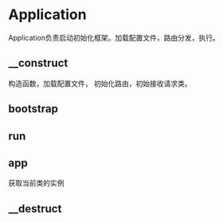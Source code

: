 # Application
Application负责启动初始化框架。加载配置文件，路由分发，执行。

## __construct 
构造函数，加载配置文件， 初始化路由，初始接收请求类。

## bootstrap

## run

## app
获取当前类的实例

## __destruct

